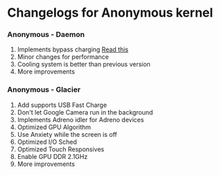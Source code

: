 # Changelogs for Anonymous kernel

### Anonymous - Daemon

1) Implements bypass charging [Read this](https://github.com/HinohArata/OTA/blob/main/script/README.md)
2) Minor changes for performance
3) Cooling system is better than previous version
4) More improvements

### Anonymous - Glacier

1) Add supports USB Fast Charge
2) Don't let Google Camera run in the background
3) Implements Adreno idler for Adreno devices
4) Optimized GPU Algorithm
5) Use Anxiety while the screen is off
6) Optimized I/O Sched
7) Optimized Touch Responsives
8) Enable GPU DDR 2.1GHz
9) More improvements